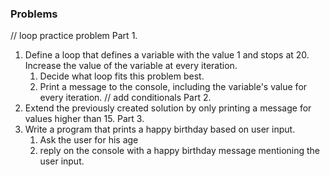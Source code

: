 ### Problems

// loop practice problem
Part 1.

1. Define a loop that defines a variable with the value 1 and stops at 20. Increase the value of the variable at every iteration.
   1. Decide what loop fits this problem best.
   2. Print a message to the console, including the variable's value for every iteration.
// add conditionals
Part 2.
1. Extend the previously created solution by only printing a message for values higher than 15.
Part 3.
1. Write a program that prints a happy birthday based on user input.
   1. Ask the user for his age
   2. reply on the console with a happy birthday message mentioning the user input.
